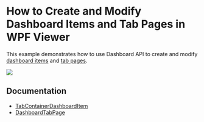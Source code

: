 # How to Create and Modify Dashboard Items and Tab Pages in WPF Viewer

This example demonstrates how to use Dashboard API to create and modify [dashboard items](https://docs.devexpress.com/Dashboard/116521/basic-concepts-and-terminology/dashboard-items) and [tab pages](https://docs.devexpress.com/Dashboard/DevExpress.DashboardCommon.DashboardTabPage).

![](https://github.com/DevExpress-Examples/wpf-dashboard-viewer-item-tabs/blob/18.2.1%2B/images/wpf-dashboard-viewer-item-tabs.png)

## Documentation

- [TabContainerDashboardItem](https://docs.devexpress.com/Dashboard/DevExpress.DashboardCommon.TabContainerDashboardItem)
- [DashboardTabPage](https://docs.devexpress.com/Dashboard/DevExpress.DashboardCommon.DashboardTabPage)
